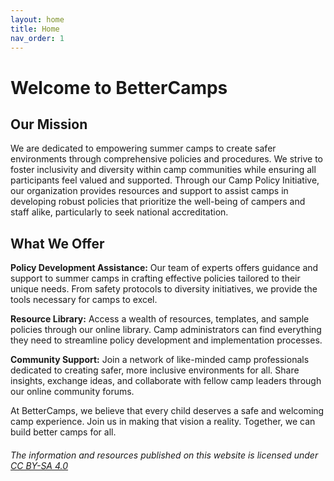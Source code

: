 ```yaml
---
layout: home
title: Home
nav_order: 1
---
```


# **Welcome to BetterCamps**  
  
## Our Mission
We are dedicated to empowering summer camps to create safer environments through comprehensive policies and procedures. We strive to foster inclusivity and diversity within camp communities while ensuring all participants feel valued and supported. Through our Camp Policy Initiative, our organization provides resources and support to assist camps in developing robust policies that prioritize the well-being of campers and staff alike, particularly to seek national accreditation.  

## What We Offer  
**Policy Development Assistance:** Our team of experts offers guidance and support to summer camps in crafting effective policies tailored to their unique needs. From safety protocols to diversity initiatives, we provide the tools necessary for camps to excel.  

**Resource Library:** Access a wealth of resources, templates, and sample policies through our online library. Camp administrators can find everything they need to streamline policy development and implementation processes.  

**Community Support:** Join a network of like-minded camp professionals dedicated to creating safer, more inclusive environments for all. Share insights, exchange ideas, and collaborate with fellow camp leaders through our online community forums.  

At BetterCamps, we believe that every child deserves a safe and welcoming camp experience. Join us in making that vision a reality. Together, we can build better camps for all.  

###### The information and resources published on this website is licensed under [CC BY-SA 4.0](http://creativecommons.org/licenses/by-sa/4.0/)


